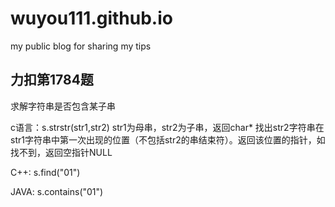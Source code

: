 # wuyou111.github.io
my public blog 
for sharing my tips

## 力扣第1784题

求解字符串是否包含某子串

c语言：s.strstr(str1,str2) 
str1为母串，str2为子串，返回char* 
找出str2字符串在str1字符串中第一次出现的位置（不包括str2的串结束符）。返回该位置的指针，如找不到，返回空指针NULL

C++: s.find("01")

JAVA: s.contains("01")


